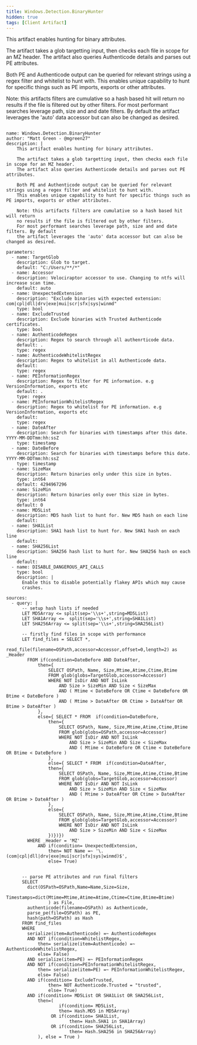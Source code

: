 ```yaml
---
title: Windows.Detection.BinaryHunter
hidden: true
tags: [Client Artifact]
---
```


This artifact enables hunting for binary attributes.

The artifact takes a glob targetting input, then checks each file in scope for an MZ header.
The artifact also queries Authenticode details and parses out PE attributes.

Both PE and Authenticode output can be queried for relevant strings using a regex filter and whitelist to hunt with.
This enables unique capability to hunt for specific things such as PE imports, exports or other attributes.

Note: this artifacts filters are cumulative so a hash based hit will return
no results if the file is filtered out by other filters.
For most performant searches leverage path, size and and date filters. By default
the artifact leverages the 'auto' data accessor but can also be changed as desired.


<pre><code class="language-yaml">
name: Windows.Detection.BinaryHunter
author: "Matt Green - @mgreen27"
description: |
    This artifact enables hunting for binary attributes.

    The artifact takes a glob targetting input, then checks each file in scope for an MZ header.
    The artifact also queries Authenticode details and parses out PE attributes.

    Both PE and Authenticode output can be queried for relevant strings using a regex filter and whitelist to hunt with.
    This enables unique capability to hunt for specific things such as PE imports, exports or other attributes.

    Note: this artifacts filters are cumulative so a hash based hit will return
    no results if the file is filtered out by other filters.
    For most performant searches leverage path, size and and date filters. By default
    the artifact leverages the 'auto' data accessor but can also be changed as desired.

parameters:
  - name: TargetGlob
    description: Glob to target.
    default: "C:/Users/**/*"
  - name: Accessor
    description: Velociraptor accessor to use. Changing to ntfs will increase scan time.
    default: auto
  - name: UnexpectedExtension
    description: "Exclude binaries with expected extension: com|cpl|dll|drv|exe|mui|scr|sfx|sys|winmd"
    type: bool
  - name: ExcludeTrusted
    description: Exclude binaries with Trusted Authenticode certificates.
    type: bool
  - name: AuthenticodeRegex
    description: Regex to search through all authenrticode data.
    default: .
    type: regex
  - name: AuthenticodeWhitelistRegex
    description: Regex to whitelist in all Authenticode data.
    default:
    type: regex
  - name: PEInformationRegex
    description: Regex to filter for PE information. e.g VersionInformation, exports etc
    default: .
    type: regex
  - name: PEInformationWhitelistRegex
    description: Regex to whitelist for PE information. e.g VersionInformation, exports etc
    default:
    type: regex
  - name: DateAfter
    description: Search for binaries with timestamps after this date. YYYY-MM-DDTmm:hh:ssZ
    type: timestamp
  - name: DateBefore
    description: Search for binaries with timestamps before this date. YYYY-MM-DDTmm:hh:ssZ
    type: timestamp
  - name: SizeMax
    description: Return binaries only under this size in bytes.
    type: int64
    default: 4294967296
  - name: SizeMin
    description: Return binaries only over this size in bytes.
    type: int64
    default: 0
  - name: MD5List
    description: MD5 hash list to hunt for. New MD5 hash on each line
    default:
  - name: SHA1List
    description: SHA1 hash list to hunt for. New SHA1 hash on each line
    default:
  - name: SHA256List
    description: SHA256 hash list to hunt for. New SHA256 hash on each line
    default:
  - name: DISABLE_DANGEROUS_API_CALLS
    type: bool
    description: |
      Enable this to disable potentially flakey APIs which may cause
      crashes.

sources:
  - query: |
      -- setup hash lists if needed
      LET MD5Array &lt;= split(sep='\\s+',string=MD5List)
      LET SHA1Array &lt;=  split(sep='\\s+',string=SHA1List)
      LET SHA256Array &lt;= split(sep='\\s+',string=SHA256List)

      -- firstly find files in scope with performance
      LET find_files = SELECT *,
            read_file(filename=OSPath,accessor=Accessor,offset=0,length=2) as _Header
        FROM if(condition=DateBefore AND DateAfter,
            then={
                SELECT OSPath, Name, Size,Mtime,Atime,Ctime,Btime
                FROM glob(globs=TargetGlob,accessor=Accessor)
                WHERE NOT IsDir AND NOT IsLink
                    AND Size &gt; SizeMin AND Size &lt; SizeMax
                    AND ( Mtime &lt; DateBefore OR Ctime &lt; DateBefore OR Btime &lt; DateBefore )
                    AND ( Mtime &gt; DateAfter OR Ctime &gt; DateAfter OR Btime &gt; DateAfter )
            },
            else={ SELECT * FROM  if(condition=DateBefore,
                then={
                    SELECT OSPath, Name, Size,Mtime,Atime,Ctime,Btime
                    FROM glob(globs=OSPath,accessor=Accessor)
                    WHERE NOT IsDir AND NOT IsLink
                        AND Size &gt; SizeMin AND Size &lt; SizeMax
                        AND ( Mtime &lt; DateBefore OR Ctime &lt; DateBefore OR Btime &lt; DateBefore )
                },
                else={ SELECT * FROM  if(condition=DateAfter,
                then={
                    SELECT OSPath, Name, Size,Mtime,Atime,Ctime,Btime
                    FROM glob(globs=TargetGlob,accessor=Accessor)
                    WHERE NOT IsDir AND NOT IsLink
                        AND Size &gt; SizeMin AND Size &lt; SizeMax
                        AND ( Mtime &gt; DateAfter OR Ctime &gt; DateAfter OR Btime &gt; DateAfter )
                },
                else={
                    SELECT OSPath, Name, Size,Mtime,Atime,Ctime,Btime
                    FROM glob(globs=TargetGlob,accessor=Accessor)
                    WHERE NOT IsDir AND NOT IsLink
                        AND Size &gt; SizeMin AND Size &lt; SizeMax
                })})})
        WHERE _Header = 'MZ'
            AND if(condition= UnexpectedExtension,
                then= NOT Name =~ '\.(com|cpl|dll|drv|exe|mui|scr|sfx|sys|winmd)$',
                else= True)


      -- parse PE attributes and run final filters
      SELECT
        dict(OSPath=OSPath,Name=Name,Size=Size,
            Timestamps=dict(Mtime=Mtime,Atime=Atime,Ctime=Ctime,Btime=Btime)
                ) as File,
        authenticode(filename=OSPath) as Authenticode,
        parse_pe(file=OSPath) as PE,
        hash(path=OSPath) as Hash
      FROM find_files
      WHERE
        serialize(item=Authenticode) =~ AuthenticodeRegex
        AND NOT if(condition=WhitelistRegex,
            then= serialize(item=Authenticode) =~ AuthenticodeWhitelistRegex,
            else= False)
        AND serialize(item=PE) =~ PEInformationRegex
        AND NOT if(condition=PEInformationWhitelistRegex,
            then= serialize(item=PE) =~ PEInformationWhitelistRegex,
            else= False)
        AND if(condition= ExcludeTrusted,
                then= NOT Authenticode.Trusted = "trusted",
                else= True)
        AND if(condition= MD5List OR SHA1List OR SHA256List,
            then=(
                    if(condition= MD5List,
                    then= Hash.MD5 in MD5Array)
                 OR if(condition= SHA1List,
                        then= Hash.SHA1 in SHA1Array)
                 OR if(condition= SHA256List,
                        then= Hash.SHA256 in SHA256Array)
            ), else = True )

</code></pre>

